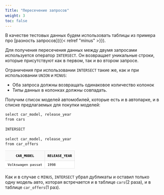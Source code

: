 ```yaml
---
Title: "Пересечение запросов"
weight: 3
toc: false
---
```


В качестве тестовых данных будем использовать таблицы из примера про
[разность запросов]({{< relref "minus" >}}).

Для получения пересечения данных между двумя запросами используется
оператор `INTERSECT`. Он возвращает уникальные строки, которые
присутствуют как в первом, так и во втором запросе.

Ограничения при использовании `INTERSECT` такие же, как и при
использовании `UNION` и `MINUS`:

-   Оба запроса должны возвращать одинаковое количество колонок
-   Типы данных в колонках должны совпадать.

Получим список моделей автомобилей, которые есть и в автопарке, и в
списке предлагаемых для покупки моделей:

    select car_model, release_year
    from cars

    INTERSECT

    select car_model, release_year
    from car_offers

![](/img/7_unions/intersect_1.png)

Как и в случае с `MINUS`, `INTERSECT` убрал дубликаты и оставил только
одну модель авто, которая встречается и в таблице `cars`(2 раза), и в
таблице `car_offers`(1 раз).
